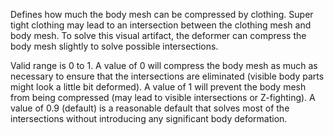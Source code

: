Defines how much the body mesh can be compressed by clothing. Super tight
clothing may lead to an intersection between the clothing mesh and body
mesh. To solve this visual artifact, the deformer can compress the body
mesh slightly to solve possible intersections.

Valid range is 0 to 1. A value of 0 will compress the body mesh as much as
necessary to ensure that the intersections are eliminated (visible body
parts might look a little bit deformed). A value of 1 will prevent the
body mesh from being compressed (may lead to visible intersections or
Z-fighting). A value of 0.9 (default) is a reasonable default that solves
most of the intersections without introducing any significant body
deformation.
